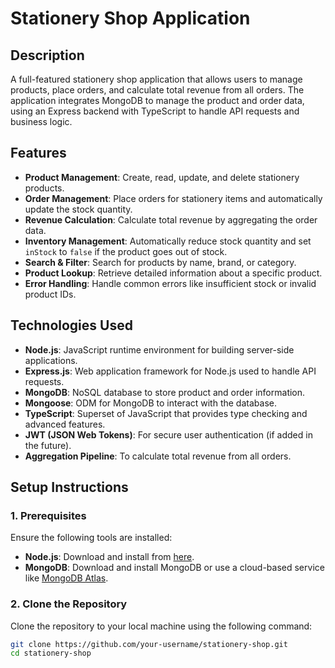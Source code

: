 # Stationery Shop Application

## Description

A full-featured stationery shop application that allows users to manage products, place orders, and calculate total revenue from all orders. The application integrates MongoDB to manage the product and order data, using an Express backend with TypeScript to handle API requests and business logic.

## Features

- **Product Management**: Create, read, update, and delete stationery products.
- **Order Management**: Place orders for stationery items and automatically update the stock quantity.
- **Revenue Calculation**: Calculate total revenue by aggregating the order data.
- **Inventory Management**: Automatically reduce stock quantity and set `inStock` to `false` if the product goes out of stock.
- **Search & Filter**: Search for products by name, brand, or category.
- **Product Lookup**: Retrieve detailed information about a specific product.
- **Error Handling**: Handle common errors like insufficient stock or invalid product IDs.

## Technologies Used

- **Node.js**: JavaScript runtime environment for building server-side applications.
- **Express.js**: Web application framework for Node.js used to handle API requests.
- **MongoDB**: NoSQL database to store product and order information.
- **Mongoose**: ODM for MongoDB to interact with the database.
- **TypeScript**: Superset of JavaScript that provides type checking and advanced features.
- **JWT (JSON Web Tokens)**: For secure user authentication (if added in the future).
- **Aggregation Pipeline**: To calculate total revenue from all orders.

## Setup Instructions

### 1. Prerequisites

Ensure the following tools are installed:

- **Node.js**: Download and install from [here](https://nodejs.org/).
- **MongoDB**: Download and install MongoDB or use a cloud-based service like [MongoDB Atlas](https://www.mongodb.com/cloud/atlas).

### 2. Clone the Repository

Clone the repository to your local machine using the following command:

```bash
git clone https://github.com/your-username/stationery-shop.git
cd stationery-shop
